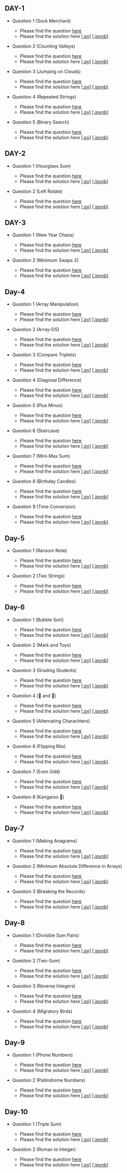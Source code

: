 ## DAY-1

* Question 1 (Sock Merchant)
    * Please find the question [here](./Day-1/Question-1/Day-1-Q1.pdf)
    * Please find the solution here [[.py]](./Day-1/Question-1/Day-1-Q1.py) [[.ipynb]](./Day-1/Question-1/Day-1-Q1.ipynb)

* Question 2 (Counting Valleys)
    * Please find the question [here](./Day-1/Question-2/Day-1-Q2.pdf)
    * Please find the solution here [[.py]](/Day-1/Question-2/Day-1-Q2.py) [[.ipynb]](./Day-1/Question-2/Day-1-Q2.ipynb)

* Question 3 (Jumping on Clouds)
    * Please find the question [here](./Day-1/Question-3/Day-1-Q3.pdf)
    * Please find the solution here [[.py]](./Day-1/Question-3/Day-1-Q3.py) [[.ipynb]](./Day-1/Question-3/Day-1-Q3.ipynb)

* Question 4 (Repeated Strings)
    * Please find the question [here](./Day-1/Question-4/Day-1-Q4.pdf)
    * Please find the solution here [[.py]](./Day-1/Question-4/Day-1-Q4.py) [[.ipynb]](./Day-1/Question-4/Day-1-Q4.ipynb)

* Question 5 (Binary Search)
    * Please find the question [here](https://leetcode.com/explore/learn/card/binary-search/138/background/1038/)
    * Please find the solution here [[.py]](./Day-1/Question-5/Day-1-Q5.py) [[.ipynb]](./Day-1/Question-5/Day-1-Q5.ipynb)


## DAY-2

* Question 1 (Hourglass Sum)
    * Please find the question [here](./Day-2/Question-1/Day-2-Q1.pdf)
    * Please find the solution here [[.py]](./Day-2/Question-1/Day-2-Q1.py) [[.ipynb]](./Day-2/Question-1/Day-2-Q1.ipynb)

* Question 2 (Left Rotate)
    * Please find the question [here](./Day-2/Question-2/Day-2-Q2.pdf)
    * Please find the solution here [[.py]](./Day-2/Question-2/Day-2-Q2.py) [[.ipynb]](./Day-2/Question-2/Day-2-Q2.ipynb)


## DAY-3

* Question 1 (New Year Chaos)
    * Please find the question [here](./Day-3/Question-1/Day-3-Q1.pdf)
    * Please find the solution here [[.py]](./Day-3/Question-1/Day-3-Q1.py) [[.ipynb]](./Day-3/Question-1/Day-3-Q1.ipynb)

* Question 2 (Minimum Swaps 2)
    * Please find the question [here](./Day-3/Question-2/Day-3-Q2.pdf)
    * Please find the solution here [[.py]](./Day-3/Question-2/Day-3-Q2.py) [[.ipynb]](./Day-3/Question-2/Day-3-Q2.ipynb)

## Day-4

* Question 1 (Array Manipulation)
    * Please find the question [here](./Day-4/Question-1/Day-4-Q1.pdf)
    * Please find the solution here [[.py]](./Day-4/Question-1/Day-4-Q1.py) [[.ipynb]](./Day-4/Question-1/Day-4-Q1.ipynb)

* Question 2 (Array-DS)
    * Please find the question [here](./Day-4/Question-2/Day-4-Q2.pdf)
    * Please find the solution here [[.py]](./Day-4/Question-2/Day-4-Q2.py) [[.ipynb]](./Day-4/Question-2/Day-4-Q2.ipynb)

* Question 3 (Compare Triplets)
    * Please find the question [here](./Day-4/Question-3/Day-4-Q3.pdf)
    * Please find the solution here [[.py]](./Day-4/Question-3/Day-4-Q3.py) [[.ipynb]](./Day-4/Question-3/Day-4-Q3.ipynb)

* Question 4 (Diagonal Difference)
    * Please find the question [here](./Day-4/Question-4/Day-4-Q4.pdf)
    * Please find the solution here [[.py]](./Day-4/Question-4/Day-4-Q4.py) [[.ipynb]](./Day-4/Question-4/Day-4-Q4.ipynb)

* Question 5 (Plus Minus)
    * Please find the question [here](./Day-4/Question-5/question.pdf)
    * Please find the solution here [[.py]](./Day-4/Question-5/solution.py) [[.ipynb]](./Day-4/Question-5/solution.ipynb)

* Question 6 (Staircase)
    * Please find the question [here](./Day-4/Question-6/question.pdf)
    * Please find the solution here [[.py]](./Day-4/Question-6/solution.py) [[.ipynb]](./Day-4/Question-6/solution.ipynb)

* Question 7 (Mini-Max Sum)
    * Please find the question [here](./Day-4/Question-7/question.pdf)
    * Please find the solution here [[.py]](./Day-4/Question-7/solution.py) [[.ipynb]](./Day-4/Question-7/solution.ipynb)

* Question 8 (Birthday Candles)
    * Please find the question [here](./Day-4/Question-8/question.pdf)
    * Please find the solution here [[.py]](./Day-4/Question-8/solution.py) [[.ipynb]](./Day-4/Question-8/solution.ipynb)

* Question 9 (Time Conversion)
    * Please find the question [here](./Day-4/Question-9/question.pdf)
    * Please find the solution here [[.py]](./Day-4/Question-9/solution.py) [[.ipynb]](./Day-4/Question-9/solution.ipynb)


## Day-5 

* Question 1 (Ransom Note)
    * Please find the question [here](./Day-5/Question-1/question.pdf)
    * Please find the solution here [[.py]](./Day-5/Question-1/solution.py) [[.ipynb]](./Day-5/Question-1/solution.ipynb)

* Question 2 (Two Strings)
    * Please find the question [here](./Day-5/Question-2/question.pdf)
    * Please find the solution here [[.py]](./Day-5/Question-2/solution.py) [[.ipynb]](./Day-5/Question-2/solution.ipynb)

## Day-6 

* Question 1 (Bubble Sort)
    * Please find the question [here](./Day-6/Question-1/question.pdf)
    * Please find the solution here [[.py]](./Day-6/Question-1/solution.py) [[.ipynb]](./Day-6/Question-1/solution.ipynb)

* Question 2 (Mark and Toys)
    * Please find the question [here](./Day-6/Question-2/question.pdf)
    * Please find the solution here [[.py]](./Day-6/Question-2/solution.py) [[.ipynb]](./Day-6/Question-2/solution.ipynb)

* Question 3 (Grading Students)
    * Please find the question [here](./Day-6/Question-3/question.pdf)
    * Please find the solution here [[.py]](./Day-6/Question-3/solution.py) [[.ipynb]](./Day-6/Question-3/solution.ipynb)

* Question 4 (🍎 and 🍊)
    * Please find the question [here](./Day-6/Question-4/question.pdf)
    * Please find the solution here [[.py]](./Day-6/Question-4/solution.py) [[.ipynb]](./Day-6/Question-4/solution.ipynb)

* Question 5 (Alternating Charachters)
    * Please find the question [here](./Day-6/Question-5/question.pdf)
    * Please find the solution here [[.py]](./Day-6/Question-5/solution.py) [[.ipynb]](./Day-6/Question-5/solution.ipynb)

* Question 6 (Flipping Bits)
    * Please find the question [here](./Day-6/Question-6/question.pdf)
    * Please find the solution here [[.py]](./Day-6/Question-6/solution.py) [[.ipynb]](./Day-6/Question-6/solution.ipynb)

* Question 7 (Even Odd)
    * Please find the question [here](./Day-6/Question-7/question.pdf)
    * Please find the solution here [[.py]](./Day-6/Question-7/solution.py) [[.ipynb]](./Day-6/Question-7/solution.ipynb)

* Question 8 (Kangaroo 🦘)
    * Please find the question [here](./Day-6/Question-8/question.pdf)
    * Please find the solution here [[.py]](./Day-6/Question-8/solution.py) [[.ipynb]](./Day-6/Question-8/solution.ipynb)

## Day-7 

* Question 1 (Making Anagrams)
    * Please find the question [here](./Day-7/Question-1/question.pdf)
    * Please find the solution here [[.py]](./Day-7/Question-1/solution.py) [[.ipynb]](./Day-7/Question-1/solution.ipynb)

* Question 2 (Minimum Absolute Difference in Arrays)
    * Please find the question [here](./Day-7/Question-2/question.pdf)
    * Please find the solution here [[.py]](./Day-7/Question-2/solution.py) [[.ipynb]](./Day-7/Question-2/solution.ipynb)

* Question 3 (Breaking the Records)
    * Please find the question [here](./Day-7/Question-3/question.pdf)
    * Please find the solution here [[.py]](./Day-7/Question-3/solution.py) [[.ipynb]](./Day-7/Question-3/solution.ipynb)

## Day-8 

* Question 1 (Divisible Sum Pairs)
    * Please find the question [here](./Day-8/Question-1/question.pdf)
    * Please find the solution here [[.py]](./Day-8/Question-1/solution.py) [[.ipynb]](./Day-8/Question-1/solution.ipynb)

* Question 2 (Two-Sum)
    * Please find the question [here](https://leetcode.com/problems/two-sum/)
    * Please find the solution here [[.py]](./Day-8/Question-2/solution.py) [[.ipynb]](./Day-8/Question-2/solution.ipynb)

* Question 3 (Reverse Integers)
    * Please find the question [here](https://leetcode.com/problems/reverse-integer/)
    * Please find the solution here [[.py]](./Day-8/Question-3/solution.py) [[.ipynb]](./Day-8/Question-3/solution.ipynb)

* Question 4 (Migratory Birds)
    * Please find the question [here](./Day-8/Question-4/question.pdf)
    * Please find the solution here [[.py]](./Day-8/Question-4/solution.py) [[.ipynb]](./Day-8/Question-4/solution.ipynb)

## Day-9

* Question 1 (Phone Numbers)
    * Please find the question [here](./Day-9/Question-1/question.pdf)
    * Please find the solution here [[.py]](./Day-9/Question-1/solution.py) [[.ipynb]](./Day-9/Question-1/solution.ipynb)

* Question 2 (Pallindrome Numbers)
    * Please find the question [here](https://leetcode.com/problems/palindrome-number/)
    * Please find the solution here [[.py]](./Day-9/Question-2/solution.py) [[.ipynb]](./Day-9/Question-2/solution.ipynb)


## Day-10

* Question 1 (Triple Sum)
    * Please find the question [here](./Day-10/Question-1/question.pdf)
    * Please find the solution here [[.py]](./Day-10/Question-1/solution.py) [[.ipynb]](./Day-10/Question-1/solution.ipynb)

* Question 2 (Roman to Integer)
    * Please find the question [here](https://leetcode.com/problems/roman-to-integer/)
    * Please find the solution here [[.py]](./Day-10/Question-2/solution.py) [[.ipynb]](./Day-10/Question-2/solution.ipynb)